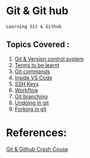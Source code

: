**Git & Git hub**
=
    Learning Git & Github 
Topics Covered :
-
  1.   [Git & Version control system](https://github.com/ShrikanthDeva/Git-GitHub/blob/main/Chapter-1-Git-Version-control-system.md)
  2.   [Terms to be learnt](https://github.com/ShrikanthDeva/Git-GitHub/blob/main/Chapter-2-Terms.md)
  3.   [Git commands](https://github.com/ShrikanthDeva/Git-GitHub/blob/main/Chapter-3-Git-Commands.md)
  4.   [Inside VS Code](https://github.com/ShrikanthDeva/Git-GitHub/blob/main/Chapter-4-Inside-VSC.md)
  5.   [SSH Keys](https://github.com/ShrikanthDeva/Git-GitHub/blob/main/Chapter-5-SSH-Keys.md)
  6.   [Workflow](https://github.com/ShrikanthDeva/Git-GitHub/blob/main/Chapter-6-Workflow.md)
  7.   [Git branching](https://github.com/ShrikanthDeva/Git-GitHub/blob/main/Chapter-7-Branching-Merging.md)
  8.   [Undoing in git](https://github.com/ShrikanthDeva/Git-GitHub/blob/main/Chapter-8-Undoing-in-Git.md)
  9.   [Forking in git](https://github.com/ShrikanthDeva/Git-GitHub/blob/main/Chapter-9-Forking.md)

References:
=

[Git & Github Crash Couse](https://www.youtube.com/watch?v=RGOj5yH7evk)
